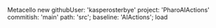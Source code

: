 Metacello new
  githubUser: 'kasperosterbye' project: 'PharoAIActions' commitish: 'main' path: 'src';
  baseline: 'AIActions';
  load

